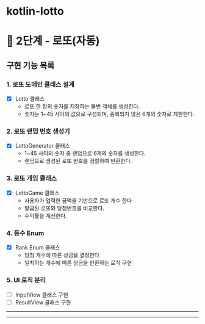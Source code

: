 # kotlin-lotto

# 🚀 2단계 - 로또(자동)
## 구현 기능 목록

### 1. 로또 도메인 클래스 설계
- [x] Lotto 클래스
  - 로또 한 장의 숫자를 저장하는 불변 객체를 생성한다.
  - 숫자는 1~45 사이의 값으로 구성되며, 중복되지 않은 6개의 숫자로 제한한다.

### 2. 로또 랜덤 번호 생성기
- [x] LottoGenerator 클래스
  - 1~45 사이의 숫자 중 랜덤으로 6개의 숫자를 생성한다.
  - 랜덤으로 생성된 로또 번호를 정렬하여 반환한다.

### 3. 로또 게임 클래스
- [x] LottoGame 클래스
  - 사용자가 입력한 금액을 기반으로 로또 개수 한다
  - 발급된 로또와 당첨번호를 비교한다.
  - 수익률을 계산한다.

### 4. 등수 Enum
- [x] Rank Enum 클래스
  - 당첨 개수에 따른 상금을 결정한다
  - 일치하는 개수에 따른 상금을 반환하는 로직 구현

### 5. UI 로직 분리
- [ ] InputView 클래스 구현
- [ ] ResultView 클래스 구현

--- 

---
